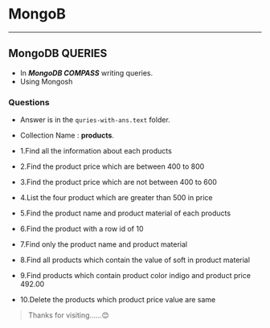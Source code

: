 # MongoB

---

## MongoDB QUERIES

- In **_MongoDB COMPASS_** writing queries.
- Using Mongosh

### Questions

- Answer is in the `quries-with-ans.text` folder.

- Collection Name : **products**.

- 1.Find all the information about each products

- 2.Find the product price which are between 400 to 800

- 3.Find the product price which are not between 400 to 600

- 4.List the four product which are greater than 500 in price

- 5.Find the product name and product material of each products

- 6.Find the product with a row id of 10

- 7.Find only the product name and product material

- 8.Find all products which contain the value of soft in product material

- 9.Find products which contain product color indigo and product price 492.00

- 10.Delete the products which product price value are same

> Thanks for visiting......😊
